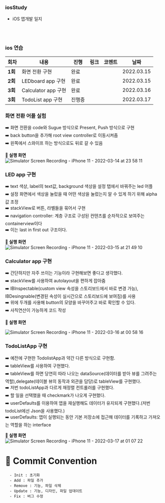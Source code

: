 ### iosStudy


- iOS 앱개발 일지

</br>
</br>




### ios 연습

| 회차    | 내용 | 진행 | 링크 | 코멘트 | 날짜 |
| ------- | ---- | ---- | ---- | ------ | ---- |
| **1회** | 화면 전환 구현 | 완료 |      |        | 2022.03.15 |
| **2회** | LEDboard app 구현| 완료 |      |        | 2022.03.15 |
| **3회** | Calculator app 구현| 완료 |      |        | 2022.03.16 |
| **3회** | TodoList app 구현| 진행중 |      |        | 2022.03.17 |


### 화면 전환 어플 실험
   ➡️ 화면 전환을 code와 Sugue 방식으로 Present, Push 방식으로 구현</br>
   ➡️ back button을 추가해 root view controller로 이동시켜줌</br>
   ➡️ 왼쪽에서 스와이프 하는 방식으로도 뒤로 갈 수 있음</br>
   
**📲 실행 화면 </br>**
![Simulator Screen Recording - iPhone 11 - 2022-03-14 at 23 58 11](https://user-images.githubusercontent.com/77050826/158200574-799eb96d-839a-44a7-add5-28699d87ddca.gif)</br>

### LED app 구현
   ➡️ text 색상, label의 text값, background 색상을 설정 탭에서 바꿔주는 led 어플</br>
   ➡️ 설정 화면에서 색상을 눌렀을 때 어떤 색상을 눌렀는지 알 수 있게 하기 위해 alpha 값 조정</br>
   ➡️ stackView로 버튼, 라벨들을 묶어서 구현</br>
   ➡️ navigation controller: 계층 구조로 구성된 컨텐츠를 순차적으로 보여주는 containerview이다</br>
   ➡️ 이는 last in first out 구조이다.</br>
   
**📲 실행 화면 </br>**
![Simulator Screen Recording - iPhone 11 - 2022-03-15 at 21 49 10](https://user-images.githubusercontent.com/77050826/158382024-81a43623-bdc7-475f-b1a1-ea9d49fe2210.gif)</br>

### Calculator app 구현
   ➡️ 간단하지만 자주 쓰이는 기능이라 구현해보면 좋다고 생각했다.</br>
   ➡️ stackView를 사용하여 autolayout을 편하게 잡아줌</br>
   ➡️ IBInspectable(custom view 속성을 스토리보드에서 바로 변경 가능), IBDesingnable(변경된 속성이 실시간으로 스토리보드에 보여짐)를 사용</br>
   ➡️ 위에 두개를 사용해 button의 모양을 바꾸어주고 바로 확인할 수 있다.</br>
   ➡️ 사칙연산이 가능하게 코드 작성</br>

**📲 실행 화면 </br>**

![Simulator Screen Recording - iPhone 11 - 2022-03-16 at 00 58 16](https://user-images.githubusercontent.com/77050826/158419339-77adea39-9f7c-4821-b8c1-d8b600355f4d.gif)</br>

### TodoListApp 구현
   ➡️ 예전에 구현한 TodolistApp과 약간 다른 방식으로 구현함.</br>
   ➡️ tableView를 사용하여 구현했다.</br>
   ➡️ tableView를 하면 당연히 따라 나오는 dataSource(데이터를 받아 뷰를 그려주는 역할),delegate(테이블 뷰의 동작과 외관을 담당)로 tableView를 구현했다.</br>
   ➡️ 저번 todoListApp과 다르게 재정렬 컨트롤러를 구현했다.</br>
   ➡️ 할 일을 선택했을 때 checkmark가 나오게 구현했다.</br>
   ➡️ userDefaults를 이용하여 앱을 재실행해도 데이터가 유지되게 구현했다.(저번 todoList에선 Json을 사용했다.)</br>
   ➡️ userDefaults: 앱이 실행되는 동안 기본 저장소에 접근해 데이터를 기록하고 가져오는 역할을 하는 interface</br>
   
**📲 실행 화면 </br>**
![Simulator Screen Recording - iPhone 11 - 2022-03-17 at 01 07 22](https://user-images.githubusercontent.com/77050826/158634903-5ad74360-4509-42f5-9f6d-b8edbd4a9060.gif)</br>




# :memo: Commit Convention

```
  - Init : 초기화
  - Add : 파일 추가
  - Remove : 기능, 파일 삭제
  - Update : 기능, 디자인, 파일 업데이트
  - Fix : 버그 수정
```

<br></br>
